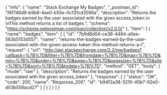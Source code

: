 {
  "info": {
    "name": "Stack Exchange My Badges",
    "_postman_id": "f6f746d9-b9b8-4ae0-b55e-0c131cd3599a",
    "description": "Returns the badges earned by the user associated with the given access_token.\n \nThis method returns a list of badges.",
    "schema": "https://schema.getpostman.com/json/collection/v2.0.0/"
  },
  "item": [
    {
      "name": "badges",
      "item": [
        {
          "id": "7b9d8d04-ce38-4484-a5ee-563b5153d557",
          "name": "returns-the-badges-earned-by-the-user-associated-with-the-given-access-token-this-method-returns-a-l",
          "request": {
            "url": "http://api.stackexchange.com/2.2/me/badges?callback=%7B%7D&filter=%7B%7D&fromdate=%7B%7D&max=%7B%7D&min=%7B%7D&order=%7B%7D&page=%7B%7D&pagesize=%7B%7D&site=%7B%7D&sort=%7B%7D&todate=%7B%7D",
            "method": "GET",
            "body": {
              "mode": "raw"
            },
            "description": "Returns the badges earned by the user associated with the given access_token"
          },
          "response": [
            {
              "status": "OK",
              "code": 200,
              "name": "Response_200",
              "id": "b94f2a38-3210-40b7-92e0-d03b556acd27"
            }
          ]
        }
      ]
    }
  ]
}